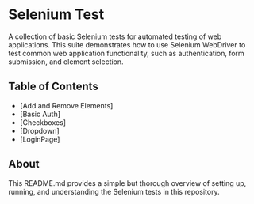 
# Selenium Test 

A collection of basic Selenium tests for automated testing of web applications. This suite demonstrates how to use Selenium WebDriver to test common web application functionality, such as authentication, form submission, and element selection.


## Table of Contents

 - [Add and Remove Elements]
 - [Basic Auth]
 - [Checkboxes]
 - [Dropdown]
 - [LoginPage]


## About

This README.md provides a simple but thorough overview of setting up, running, and understanding the Selenium tests in this repository.


